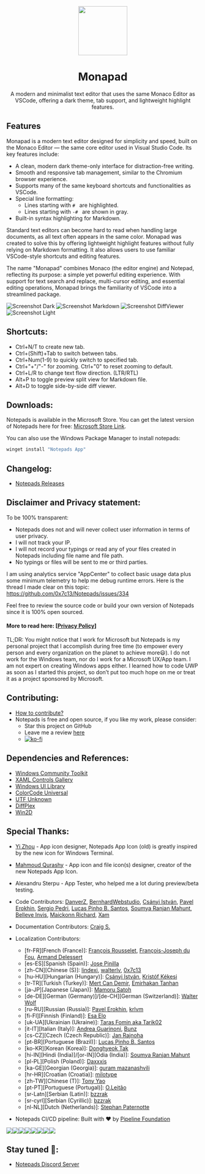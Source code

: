 <p align="center">
  <img width="128" align="center" src="icon/favicon.ico">
</p>
<h1 align="center">
  Monapad
</h1>
<p align="center">
  A modern and minimalist text editor that uses the same Monaco Editor as VSCode, offering a dark theme, tab support, and lightweight highlight features.
</p>

## Features

Monapad is a modern text editor designed for simplicity and speed, built on the Monaco Editor — the same core editor used in Visual Studio Code. Its key features include:

- A clean, modern dark theme-only interface for distraction-free writing.
- Smooth and responsive tab management, similar to the Chromium browser experience.
- Supports many of the same keyboard shortcuts and functionalities as VSCode.
- Special line formatting:
  - Lines starting with `# ` are highlighted.
  - Lines starting with `-# ` are shown in gray.
- Built-in syntax highlighting for Markdown.

Standard text editors can become hard to read when handling large documents, as all text often appears in the same color. Monapad was created to solve this by offering lightweight highlight features without fully relying on Markdown formatting. It also allows users to use familiar VSCode-style shortcuts and editing features.

The name "Monapad" combines Monaco (the editor engine) and Notepad, reflecting its purpose: a simple yet powerful editing experience. With support for text search and replace, multi-cursor editing, and essential editing operations, Monapad brings the familiarity of VSCode into a streamlined package.

![Screenshot Dark](ScreenShots/1.png?raw=true "Dark")
![Screenshot Markdown](ScreenShots/2.png?raw=true "Markdown")
![Screenshot DiffViewer](ScreenShots/3.png?raw=true "DiffViewer")
![Screenshot Light](ScreenShots/4.png?raw=true "Light")

## Shortcuts:

- Ctrl+N/T to create new tab.
- Ctrl+(Shift)+Tab to switch between tabs.
- Ctrl+Num(1-9) to quickly switch to specified tab.
- Ctrl+"+"/"-" for zooming. Ctrl+"0" to reset zooming to default.
- Ctrl+L/R to change text flow direction. (LTR/RTL)
- Alt+P to toggle preview split view for Markdown file.
- Alt+D to toggle side-by-side diff viewer.

## Downloads:

Notepads is available in the Microsoft Store. You can get the latest version of Notepads here for free: [Microsoft Store Link](https://www.microsoft.com/store/apps/9nhl4nsc67wm).

You can also use the Windows Package Manager to install notepads:

```cmd
winget install "Notepads App"
```

## Changelog:

- [Notepads Releases](https://github.com/0x7c13/Notepads/releases)

## Disclaimer and Privacy statement:

To be 100% transparent:

- Notepads does not and will never collect user information in terms of user privacy.
- I will not track your IP.
- I will not record your typings or read any of your files created in Notepads including file name and file path.
- No typings or files will be sent to me or third parties.

I am using analytics service "AppCenter" to collect basic usage data plus some minimum telemetry to help me debug runtime errors. Here is the thread I made clear on this topic: https://github.com/0x7c13/Notepads/issues/334

Feel free to review the source code or build your own version of Notepads since it is 100% open sourced.

#### More to read here: [[Privacy Policy](PRIVACY.md)]

TL;DR: You might notice that I work for Microsoft but Notepads is my personal project that I accomplish during free time (to empower every person and every organization on the planet to achieve more😃). I do not work for the Windows team, nor do I work for a Microsoft UX/App team. I am not expert on creating Windows apps either. I learned how to code UWP as soon as I started this project, so don’t put too much hope on me or treat it as a project sponsored by Microsoft.

## Contributing:

- [How to contribute?](CONTRIBUTING.md)
- Notepads is free and open source, if you like my work, please consider:
  - Star this project on GitHub
  - Leave me a review [here](https://www.microsoft.com/store/apps/9nhl4nsc67wm)
  - [![ko-fi](https://www.ko-fi.com/img/githubbutton_sm.svg)](https://ko-fi.com/D1D6Y3C6)

## Dependencies and References:

- [Windows Community Toolkit](https://github.com/windows-toolkit/WindowsCommunityToolkit)
- [XAML Controls Gallery](https://github.com/microsoft/Xaml-Controls-Gallery)
- [Windows UI Library](https://github.com/Microsoft/microsoft-ui-xaml)
- [ColorCode Universal](https://github.com/WilliamABradley/ColorCode-Universal)
- [UTF Unknown](https://github.com/CharsetDetector/UTF-unknown)
- [DiffPlex](https://github.com/mmanela/diffplex)
- [Win2D](https://github.com/microsoft/Win2D)

## Special Thanks:

- [Yi Zhou](http://zhouyiwork.com/) - App icon designer, Notepads App Icon (old) is greatly inspired by the new icon for Windows Terminal.
- [Mahmoud Qurashy](https://github.com/mah-qurashy) - App icon and file icon(s) designer, creator of the new Notepads App Icon.

- Alexandru Sterpu - App Tester, who helped me a lot during preview/beta testing.
- Code Contributors: [DanverZ](https://github.com/chenghanzou), [BernhardWebstudio](https://github.com/BernhardWebstudio), [Csányi István](https://github.com/AmionSky), [Pavel Erokhin](https://github.com/MairwunNx), [Sergio Pedri](https://github.com/Sergio0694), [Lucas Pinho B. Santos](https://github.com/pinholucas), [Soumya Ranjan Mahunt](https://github.com/soumyamahunt), [Belleve Invis](https://github.com/be5invis), [Maickonn Richard](https://github.com/Maickonn), [Xam](https://github.com/XamDR)
- Documentation Contributors: [Craig S.](https://github.com/sercraig)
- Localization Contributors:

  - [fr-FR][French (France)]: [François Rousselet](https://github.com/frousselet), [François-Joseph du Fou](https://github.com/FJduFou), [Armand Delessert](https://github.com/ArmandDelessert)
  - [es-ES][Spanish (Spain)]: [Jose Pinilla](https://github.com/joseppinilla)
  - [zh-CN][Chinese (S)]: [lindexi](https://github.com/lindexi), [walterlv](https://github.com/walterlv), [0x7c13](https://github.com/0x7c13)
  - [hu-HU][Hungarian (Hungary)]: [Csányi István](https://github.com/AmionSky), [Kristóf Kékesi](https://github.com/KristofKekesi)
  - [tr-TR][Turkish (Turkey)]: [Mert Can Demir](https://github.com/validatedev), [Emirhakan Tanhan](https://github.com/EmirhakanTanhan)
  - [ja-JP][Japanese (Japan)]: [Mamoru Satoh](https://github.com/pnp0a03)
  - [de-DE][German (Germany)]/[de-CH][German (Switzerland)]: [Walter Wolf](https://github.com/WalterWolf49)
  - [ru-RU][Russian (Russia)]: [Pavel Erokhin](https://github.com/MairwunNx), [krlvm](https://github.com/krlvm)
  - [fi-FI][Finnish (Finland)]: [Esa Elo](https://github.com/sauihdik)
  - [uk-UA][Ukrainian (Ukraine)]: [Taras Fomin aka Tarik02](https://github.com/Tarik02)
  - [it-IT][Italian (Italy)]: [Andrea Guarinoni](https://github.com/guari), [Bunz](https://github.com/66Bunz)
  - [cs-CZ][Czech (Czech Republic)]: [Jan Rajnoha](https://github.com/JanRajnoha)
  - [pt-BR][Portuguese (Brazil)]: [Lucas Pinho B. Santos](https://github.com/pinholucas)
  - [ko-KR][Korean (Korea)]: [Donghyeok Tak](https://github.com/tdh8316)
  - [hi-IN][Hindi (India)]/[or-IN][Odia (India)]: [Soumya Ranjan Mahunt](https://github.com/soumyamahunt)
  - [pl-PL][Polish (Poland)]: [Daxxxis](https://github.com/Daxxxis)
  - [ka-GE][Georgian (Georgia)]: [guram mazanashvili](https://github.com/gmaza)
  - [hr-HR][Croatian (Croatia)]: [milotype](https://github.com/milotype)
  - [zh-TW][Chinese (T)]: [Tony Yao](https://github.com/SeaBao)
  - [pt-PT][Portuguese (Portugal)]: [O.Leitão](https://github.com/oleitao)
  - [sr-Latn][Serbian (Latin)]: [bzzrak](https://github.com/bzzrak)
  - [sr-cyrl][Serbian (Cyrillic)]: [bzzrak](https://github.com/bzzrak)
  - [nl-NL][Dutch (Netherlands)]: [Stephan Paternotte](https://github.com/Stephan-P)

- Notepads CI/CD pipeline: Built with ❤ by [Pipeline Foundation](https://pipeline.foundation)

[![](https://sourcerer.io/fame/0x7c13/0x7c13/Notepads/images/0)](https://sourcerer.io/fame/0x7c13/0x7c13/Notepads/links/0)[![](https://sourcerer.io/fame/0x7c13/0x7c13/Notepads/images/1)](https://sourcerer.io/fame/0x7c13/0x7c13/Notepads/links/1)[![](https://sourcerer.io/fame/0x7c13/0x7c13/Notepads/images/2)](https://sourcerer.io/fame/0x7c13/0x7c13/Notepads/links/2)[![](https://sourcerer.io/fame/0x7c13/0x7c13/Notepads/images/3)](https://sourcerer.io/fame/0x7c13/0x7c13/Notepads/links/3)[![](https://sourcerer.io/fame/0x7c13/0x7c13/Notepads/images/4)](https://sourcerer.io/fame/0x7c13/0x7c13/Notepads/links/4)[![](https://sourcerer.io/fame/0x7c13/0x7c13/Notepads/images/5)](https://sourcerer.io/fame/0x7c13/0x7c13/Notepads/links/5)[![](https://sourcerer.io/fame/0x7c13/0x7c13/Notepads/images/6)](https://sourcerer.io/fame/0x7c13/0x7c13/Notepads/links/6)[![](https://sourcerer.io/fame/0x7c13/0x7c13/Notepads/images/7)](https://sourcerer.io/fame/0x7c13/0x7c13/Notepads/links/7)

## Stay tuned 📢:

- [Notepads Discord Server](https://discord.gg/VqetCub)
